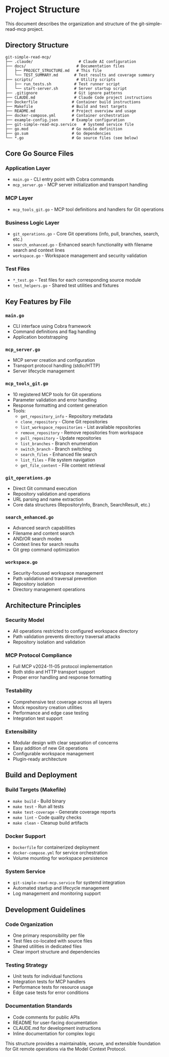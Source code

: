 # Project Structure

This document describes the organization and structure of the git-simple-read-mcp project.

## Directory Structure

```
git-simple-read-mcp/
├── .claude/                    # Claude AI configuration
├── docs/                      # Documentation files
│   ├── PROJECT_STRUCTURE.md   # This file
│   └── TEST_SUMMARY.md       # Test results and coverage summary
├── scripts/                   # Utility scripts
│   ├── run_tests.sh          # Test runner script
│   └── start-server.sh       # Server startup script
├── .gitignore                # Git ignore patterns
├── CLAUDE.md                 # Claude Code project instructions
├── Dockerfile               # Container build instructions
├── Makefile                 # Build and test targets
├── README.md                # Project overview and usage
├── docker-compose.yml       # Container orchestration
├── example-config.json      # Example configuration
├── git-simple-read-mcp.service   # Systemd service file
├── go.mod                   # Go module definition
├── go.sum                   # Go dependencies
└── *.go                     # Go source files (see below)
```

## Core Go Source Files

### Application Layer
- `main.go` - CLI entry point with Cobra commands
- `mcp_server.go` - MCP server initialization and transport handling

### MCP Layer
- `mcp_tools_git.go` - MCP tool definitions and handlers for Git operations

### Business Logic Layer
- `git_operations.go` - Core Git operations (info, pull, branches, search, etc.)
- `search_enhanced.go` - Enhanced search functionality with filename search and context lines
- `workspace.go` - Workspace management and security validation

### Test Files
- `*_test.go` - Test files for each corresponding source module
- `test_helpers.go` - Shared test utilities and fixtures

## Key Features by File

### `main.go`
- CLI interface using Cobra framework
- Command definitions and flag handling
- Application bootstrapping

### `mcp_server.go`
- MCP server creation and configuration
- Transport protocol handling (stdio/HTTP)
- Server lifecycle management

### `mcp_tools_git.go`
- 10 registered MCP tools for Git operations
- Parameter validation and error handling
- Response formatting and content generation
- Tools:
  - `get_repository_info` - Repository metadata
  - `clone_repository` - Clone Git repositories
  - `list_workspace_repositories` - List available repositories
  - `remove_repository` - Remove repositories from workspace
  - `pull_repository` - Update repositories
  - `list_branches` - Branch enumeration
  - `switch_branch` - Branch switching
  - `search_files` - Enhanced file search
  - `list_files` - File system navigation
  - `get_file_content` - File content retrieval

### `git_operations.go`
- Direct Git command execution
- Repository validation and operations
- URL parsing and name extraction
- Core data structures (RepositoryInfo, Branch, SearchResult, etc.)

### `search_enhanced.go`
- Advanced search capabilities
- Filename and content search
- AND/OR search modes
- Context lines for search results
- Git grep command optimization

### `workspace.go`
- Security-focused workspace management
- Path validation and traversal prevention
- Repository isolation
- Directory management operations

## Architecture Principles

### Security Model
- All operations restricted to configured workspace directory
- Path validation prevents directory traversal attacks
- Repository isolation and validation

### MCP Protocol Compliance
- Full MCP v2024-11-05 protocol implementation
- Both stdio and HTTP transport support
- Proper error handling and response formatting

### Testability
- Comprehensive test coverage across all layers
- Mock repository creation utilities
- Performance and edge case testing
- Integration test support

### Extensibility
- Modular design with clear separation of concerns
- Easy addition of new Git operations
- Configurable workspace management
- Plugin-ready architecture

## Build and Deployment

### Build Targets (Makefile)
- `make build` - Build binary
- `make test` - Run all tests
- `make test-coverage` - Generate coverage reports
- `make lint` - Code quality checks
- `make clean` - Cleanup build artifacts

### Docker Support
- `Dockerfile` for containerized deployment
- `docker-compose.yml` for service orchestration
- Volume mounting for workspace persistence

### System Service
- `git-simple-read-mcp.service` for systemd integration
- Automated startup and lifecycle management
- Log management and monitoring support

## Development Guidelines

### Code Organization
- One primary responsibility per file
- Test files co-located with source files
- Shared utilities in dedicated files
- Clear import structure and dependencies

### Testing Strategy
- Unit tests for individual functions
- Integration tests for MCP handlers
- Performance tests for resource usage
- Edge case tests for error conditions

### Documentation Standards
- Code comments for public APIs
- README for user-facing documentation
- CLAUDE.md for development instructions
- Inline documentation for complex logic

This structure provides a maintainable, secure, and extensible foundation for Git remote operations via the Model Context Protocol.